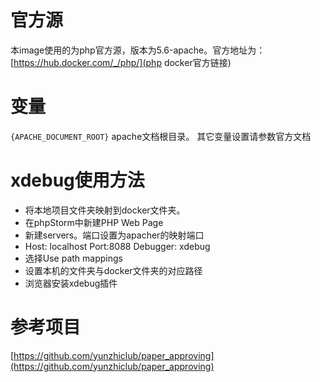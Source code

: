 # 官方源
本image使用的为php官方源，版本为5.6-apache。官方地址为：[https://hub.docker.com/_/php/](php docker官方链接)

# 变量
`{APACHE_DOCUMENT_ROOT}`  apache文档根目录。
其它变量设置请参数官方文档

# xdebug使用方法
* 将本地项目文件夹映射到docker文件夹。
* 在phpStorm中新建PHP Web Page
* 新建servers。端口设置为apacher的映射端口
* Host: localhost Port:8088 Debugger: xdebug
* 选择Use path mappings
* 设置本机的文件夹与docker文件夹的对应路径
* 浏览器安装xdebug插件

# 参考项目
[https://github.com/yunzhiclub/paper_approving](https://github.com/yunzhiclub/paper_approving)
